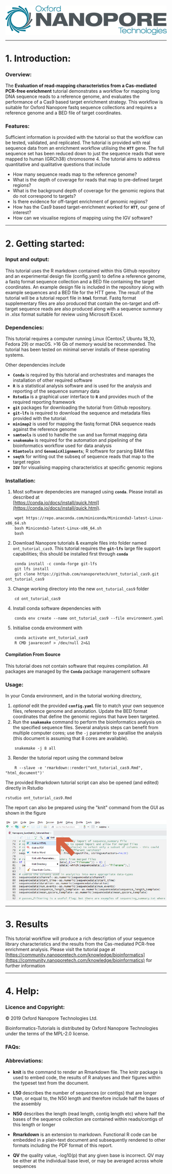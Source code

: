 ![.](Static/Images/ONT_logo.png "Oxford Nanopore Technologies")

******************

# 1. Introduction:


### Overview:

The **Evaluation of read-mapping characteristics from a Cas-mediated PCR-free enrichment** tutorial demonstrates a workflow for mapping long DNA sequence reads to a reference genome, and evaluates the performance of a Cas9 based target enrichment strategy. This workflow is suitable for Oxford Nanopore fastq sequence collections and requires a reference genome and a BED file of target coordinates.

### Features:

Sufficient information is provided with the tutorial so that the workflow can be tested, validated, and replicated. The tutorial is provided with real sequence data from an enrichment workflow utilising the **`HTT`** gene. The full sequence set has been reduced down to just the sequence reads that were mapped to human (GRCh38) chromosome 4. The tutorial aims to address quantitative and qualitative questions that include

* How many sequence reads map to the reference genome?
* What is the depth of coverage for reads that map to pre-defined target regions?
* What is the background depth of coverage for the genomic regions that do not correspond to targets?
* Is there evidence for off-target enrichment of genomic regions?
* How has the Cas9 based target-enrichment worked for **`HTT`**, our gene of interest?
* How can we visualise regions of mapping using the IGV software?


******************

# 2. Getting started:

### Input and output: 

This tutorial uses the R markdown contained within this Github repository and an experimental design file (config.yaml) to define a reference genome, a fastq format sequence collection and a BED file containing the target coordinates. An example design file is included in the repository along with example sequences and a BED file for the HTT gene. The result of the tutorial will be a tutorial report file in **`html`** format. Fastq format supplementary files are also produced that contain the on-target and off-target sequence reads are also produced along with a sequence summary in .xlsx format suitable for review using Microsoft Excel. 

### Dependencies:

This tutorial requires a computer running Linux (Centos7, Ubuntu 18_10, Fedora 29) or macOS. >16 Gb of memory would be recommended. The tutorial has been tested on minimal server installs of these operating systems.

Other dependencies include

* **`Conda`** is required by this tutorial and orchestrates and manages the installation of other required software
* **`R`** is a statistical analysis software and is used for the analysis and reporting of the sequence summary data
* **`Rstudio`** is a graphical user interface to **`R`** and provides much of the required reporting framework
* **`git`** packages for downloading the tutorial from Github repository.
* **`git-lfs`** is required to download the sequence and metadata files provided with the tutorial.
* **`minimap2`** is used for mapping the fastq format DNA sequence reads against the reference genome
* **`samtools`** is used to handle the `sam` and `bam` format mapping data
* **`snakemake`** is required for the automation and pipelining of the bioinformatics workflow used for data analysis
* **`RSamtools`** and **`GenomicAlignments`**; R software for parsing BAM files
* **`seqtk`** for writing out the subseq of sequence reads that map to the target region
* **`IGV`** for visualising mapping characteristics at specific genomic regions


### Installation:

1. Most software dependecies are managed using **`conda`**. Please install as described at  <br> [https://conda.io/docs/install/quick.html](https://conda.io/docs/install/quick.html).
```
    wget https://repo.anaconda.com/miniconda/Miniconda3-latest-Linux-x86_64.sh
    bash Miniconda3-latest-Linux-x86_64.sh
    bash
```
2. Download Nanopore tutorials & example files into folder named `ont_tutorial_cas9`. This tutorial requires the **`git-lfs`** large file support capabilities; this should be installed first through **`conda`**
```
    conda install -c conda-forge git-lfs
    git lfs install
    git clone https://github.com/nanoporetech/ont_tutorial_cas9.git ont_tutorial_cas9
```
3. Change working directory into the new `ont_tutorial_cas9` folder 
```
    cd ont_tutorial_cas9
```
4. Install conda software dependencies with
```
    conda env create --name ont_tutorial_cas9 --file environment.yaml
```
5. Initialise conda environment with 
```
    conda activate ont_tutorial_cas9
    R CMD javareconf > /dev/null 2>&1
```

#### Compilation From Source

This tutorial does not contain software that requires compilation. All packages are managed by the **`Conda`** package management software



### Usage: 

In your Conda environment, and in the tutorial working directory,

1. *optional* edit the provided **`config.yaml`** file to match your own sequence files, reference genome and annotation. Update the BED format coordinates that define the genomic regions that have been targeted.
2. Run the **`snakemake`** command to perform the bioinformatics analysis on the specified sequence files. Several analysis steps can benefit from multiple computer cores; use the `-j` parameter to parallise the analysis (this document is assuming that 8 cores are available).
```
    snakemake -j 8 all
```
3. Render the tutorial report using the command below
```
    R --slave -e 'rmarkdown::render("ont_tutorial_cas9.Rmd", "html_document")'
```

The provided Rmarkdown tutorial script can also be opened (and edited) directly in Rstudio

```
rstudio ont_tutorial_cas9.Rmd
```

The report can also be prepared using the "knit" command from the GUI as shown in the figure

![.](Static/Images/KnitIt.png "Prepare a report using Knit")


******************

# 3. Results

This tutorial workflow will produce a rich description of your sequence library characteristics and the results from the Cas-mediated PCR-free enrichment analysis. Please visit the tutorial page at [https://community.nanoporetech.com/knowledge/bioinformatics](https://community.nanoporetech.com/knowledge/bioinformatics) for further information

******************

# 4. Help:

### Licence and Copyright:

© 2019 Oxford Nanopore Technologies Ltd.

Bioinformatics-Tutorials is distributed by Oxford Nanopore Technologies under the terms of the MPL-2.0 license.

### FAQs:



### Abbreviations:


* __knit__ is the command to render an Rmarkdown file. The knitr package is used to embed code, the results of R analyses and their figures within the typeset text from the document. 

* __L50__  describes the number of sequences (or contigs) that are longer than, or equal to, the N50 length and therefore include half the bases of the assembly

* __N50__  describes the length (read length, contig length etc) where half the bases of the sequence collection are contained within reads/contigs of this length or longer

* __Rmarkdown__ is an extension to markdown. Functional R code can be embedded in a plain-text document and subsequently rendered to other formats including the PDF format of this report.

* __QV__  the quality value, -log10(p) that any given base is incorrect. QV may be either at the individual base level, or may be averaged across whole sequences
